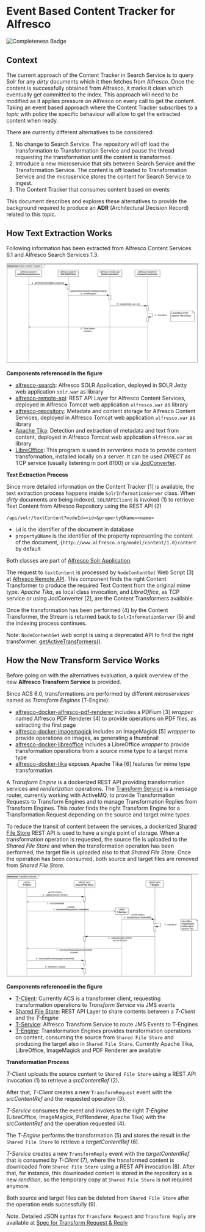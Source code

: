 # Event Based Content Tracker for Alfresco

![Completeness Badge](https://img.shields.io/badge/Document_Level-In_Progress-yellow.svg?style=flat-square)

## Context

The current approach of the Content Tracker in Search Service is to query Solr for any *dirty* documents which it then fetches from Alfresco. Once the content is successfully obtained from Alfresco, it marks it clean which eventually get committed to the index. This approach will need to be modified as it applies pressure on Alfresco on every call to get the content. Taking an event based approach where the Content Tracker subscribes to a *topic* with policy the specific behaviour will allow to get the extracted content when ready.

There are currently different alternatives to be considered:

1. No change to Search Service. The repository will off load the transformation to Transformation Service and pause the thread requesting the transformation until the content is transformed.
2. Introduce a new microservice that sits between Search Service and the Transformation Service. The content is off loaded to Transformation Service and the microservice stores the content for Search Service to ingest.
3. The Content Tracker that consumes content based on events

This document describes and explores these alternatives to provide the background required to produce an **ADR** (Architectural Decision Record) related to this topic.


## How Text Extraction Works

Following information has been extracted from Alfresco Content Services 6.1 and Alfresco Search Services 1.3.

![Content Tracker in ACS 6.1](content-tracker-current.png)

**Components referenced in the figure**

* [alfresco-search](https://github.com/Alfresco/SearchServices/tree/master/alfresco-search): Alfresco SOLR Application, deployed in SOLR Jetty web application `solr.war` as library
* [alfresco-remote-api](https://github.com/Alfresco/alfresco-remote-api): REST API Layer for Alfresco Content Services, deployed in Alfresco Tomcat web application `alfresco.war` as library
* [alfresco-repository](https://github.com/Alfresco/alfresco-repository): Metadata and content storage for Alfresco Content Services, deployed in Alfresco Tomcat web application `alfresco.war` as library
* [Apache Tika](https://github.com/Alfresco/alfresco-tika): Detection and extraction of metadata and text from content, deployed in Alfresco Tomcat web application `alfresco.war` as library
* [LibreOffice](https://www.libreoffice.org): This program is used in *serverless* mode to provide content transformation, installed locally on a server. It can be used *DIRECT* as TCP service (usually listening in port 8100) or via [JodConverter](http://docs.alfresco.com/community/concepts/OOo-subsystems-intro.html).

**Text Extraction Process**

Since more detailed information on the Content Tracker [1] is available, the text extraction process happens inside `SolrInformationServer` class. When *dirty* documents are being indexed, `SOLRAPIClient` is invoked (1) to retrieve Text Content from Alfresco Repository using the REST API (2)

```
/api/solr/textContent?nodeId=<id>&propertyQName=<name>
```

* `id` is the identifier of the document in database
* `propertyQName` is the identifier of the property representing the content of the document, `{http://www.alfresco.org/model/content/1.0}content` by default

Both classes are part of [Alfresco Solr Application](https://github.com/Alfresco/SearchServices/tree/master/alfresco-search).

The request to `textContent` is processed by `NodeContentGet` Web Script (3) at [Alfresco Remote API](https://github.com/Alfresco/alfresco-remote-api). This component finds the right Content Transformer to produce the required Text Content from the original mime type. *Apache Tika*, as local class invocation, and *LibreOffice*, as TCP service or using JodConverter [2], are the Content Transformers available.

Once the transformation has been performed (4) by the Content Transformer, the Stream is returned back to `SolrInformationServer` (5) and the indexing process continues.

*Note*: `NodeContentGet` web script is using a deprecated API to find the right transformer: [getActiveTransformers()](https://github.com/Alfresco/alfresco-repository/blob/alfresco-repository-7.60/src/main/java/org/alfresco/repo/content/ContentServiceImpl.java#L897).


## How the New Transform Service Works

Before going on with the alternatives evaluation, a quick overview of the new **Alfresco Transform Service** is provided.

Since ACS 6.0, transformations are performed by different *microservices* named as *Transform Engines* (T-Engine):

* [alfresco-docker-alfresco-pdf-renderer](https://git.alfresco.com/Repository/alfresco-docker-transformers/tree/master/alfresco-docker-alfresco-pdf-renderer) includes a PDFium [3] *wrapper* named Alfresco PDF Renderer [4] to provide operations on PDF files, as extracting the first page
* [alfresco-docker-imagemagick](https://git.alfresco.com/Repository/alfresco-docker-transformers/tree/master/alfresco-docker-imagemagick) includes an ImageMagick [5] *wrapper* to provide operations on images, as generating a thumbnail
* [alfresco-docker-libreoffice](https://git.alfresco.com/Repository/alfresco-docker-transformers/tree/master/alfresco-docker-libreoffice) includes a LibreOffice *wrapper* to provide transformation operations from a source mime type to a target mime type
* [alfresco-docker-tika](https://git.alfresco.com/Repository/alfresco-docker-transformers/tree/master/alfresco-docker-tika) exposes Apache Tika [6] features for mime type transformation

A *Transform Engine* is a dockerized REST API providing transformation services and *renderization* operations. The [Transform Service](https://github.com/Alfresco/alfresco-transform-service) is a message router, currently working with ActiveMQ, to provide Transformation Requests to Transform Engines and to manage Transformation Replies from Transform Engines. This *router* finds the right Transform Engine for a Transformation Request depending on the source and target mime types.

To reduce the transit of content between the services, a dockerized [Shared File Store](https://github.com/Alfresco/alfresco-shared-file-store) REST API is used to have a single point of storage. When a transformation operation is requested, the source file is uploaded to the *Shared File Store* and when the transformation operation has been performed, the target file is uploaded also to that *Shared File Store*. Once the operation has been consumed, both source and target files are removed from *Shared File Store*.

![Content Transform Sequence](content-transform-sequence.png)

**Components referenced in the figure**

* [T-Client](https://github.com/Alfresco/alfresco-repository/blob/alfresco-repository-7.60/src/main/java/org/alfresco/messaging/camel/routes/OnContentUpdateRenditionRoute.java#L88): Currently ACS is a transformer client, requesting transformation operations to *Transform Service* via JMS events
* [Shared File Store](https://github.com/Alfresco/alfresco-shared-file-store): REST API Layer to share contents between a *T-Client* and the *T-Engine*
* [T-Service](https://github.com/Alfresco/alfresco-transform-service): Alfresco Transform Service to route JMS Events to T-Engines
* [T-Engine](https://git.alfresco.com/Repository/alfresco-docker-transformers): Transformation Engines provides transformation operations on content, consuming the source from `Shared File Store` and producing the target also in `Shared File Store`. Currently Apache Tika, LibreOffice, ImageMagick and PDF Renderer are available

**Transformation Process**

*T-Client* uploads the source content to `Shared File Store` using a REST API invocation (1) to retrieve a *srcContentRef* (2).

After that, *T-Client* creates a new `TransformRequest` event with the *srcContentRef* and the requested operation (3).

*T-Service* consumes the event and invokes to the right *T-Engine* (LibreOffice, ImageMagick, PdfRenderer, Apache Tika) with the *srcContentRef* and the operation requested (4).

The *T-Engine* performs the transformation (5) and stores the result in the `Shared File Store` to retrieve a *targetContentRef* (6).

*T-Service* creates a new `TransformReply` event with the *targetContentRef* that is consumed by *T-Client* (7), where the transformed content is downloaded from `Shared File Store` using a REST API invocation (8). After that, for instance, this downloaded content is stored in the repository as a new *rendition*, so the temporary copy at `Shared File Store` is not required anymore.

Both source and target files can be deleted from `Shared File Store` after the operation ends successfully (9).

*Note*. Detailed JSON syntax for `Transform Request` and `Transform Reply` are available at [Spec for Transform Request & Reply](https://github.com/Alfresco/alfresco-transform-service/blob/master/docs/transformation-request-reply.md)
